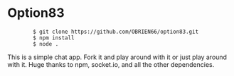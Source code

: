 # Option83

			$ git clone https://github.com/OBRIEN66/option83.git
			$ npm install
			$ node .

This is a simple chat app. Fork it and play around with it or just play around with it. Huge thanks to npm, socket.io, and all the other dependencies.

